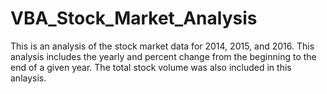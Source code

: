 # VBA_Stock_Market_Analysis
This is an analysis of the stock market data for 2014, 2015, and 2016. This analysis includes the yearly and percent change from the beginning to the end of a given year. The total stock volume was also included in this anlaysis. 
